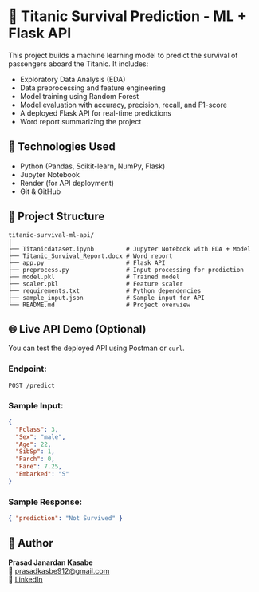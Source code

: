 # 🚢 Titanic Survival Prediction - ML + Flask API

This project builds a machine learning model to predict the survival of passengers aboard the Titanic. It includes:
- Exploratory Data Analysis (EDA)
- Data preprocessing and feature engineering
- Model training using Random Forest
- Model evaluation with accuracy, precision, recall, and F1-score
- A deployed Flask API for real-time predictions
- Word report summarizing the project

## 🔧 Technologies Used
- Python (Pandas, Scikit-learn, NumPy, Flask)
- Jupyter Notebook
- Render (for API deployment)
- Git & GitHub

## 📁 Project Structure

```
titanic-survival-ml-api/
│
├── Titanicdataset.ipynb         # Jupyter Notebook with EDA + Model
├── Titanic_Survival_Report.docx # Word report
├── app.py                       # Flask API
├── preprocess.py                # Input processing for prediction
├── model.pkl                    # Trained model
├── scaler.pkl                   # Feature scaler
├── requirements.txt             # Python dependencies
├── sample_input.json            # Sample input for API
└── README.md                    # Project overview
```

## 🌐 Live API Demo (Optional)
You can test the deployed API using Postman or `curl`.

### Endpoint:
```
POST /predict
```

### Sample Input:
```json
{
  "Pclass": 3,
  "Sex": "male",
  "Age": 22,
  "SibSp": 1,
  "Parch": 0,
  "Fare": 7.25,
  "Embarked": "S"
}
```

### Sample Response:
```json
{ "prediction": "Not Survived" }
```

## 🙌 Author
**Prasad Janardan Kasabe**  
📧 prasadkasbe912@gmail.com  
🔗 [LinkedIn](https://www.linkedin.com/in/prasad-kasbe-bb56b5302)